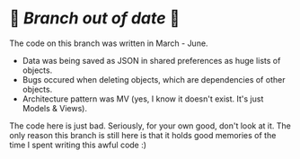 # 🛑 *Branch out of date* 🛑

The code on this branch was written in March - June.

- Data was being saved as JSON in shared preferences as huge lists of objects.
- Bugs occured when deleting objects, which are dependencies of other objects.
- Architecture pattern was MV (yes, I know it doesn't exist. It's just Models & Views).

The code here is just bad. Seriously, for your own good, don't look at it. The only reason this branch is still here is that it holds good memories of the time I spent writing this awful code :)
